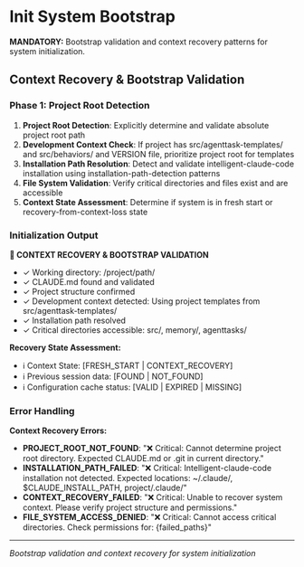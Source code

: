 # Init System Bootstrap

**MANDATORY:** Bootstrap validation and context recovery patterns for system initialization.

## Context Recovery & Bootstrap Validation

### Phase 1: Project Root Detection
1. **Project Root Detection**: Explicitly determine and validate absolute project root path
2. **Development Context Check**: If project has src/agenttask-templates/ and src/behaviors/ and VERSION file, prioritize project root for templates
3. **Installation Path Resolution**: Detect and validate intelligent-claude-code installation using installation-path-detection patterns
4. **File System Validation**: Verify critical directories and files exist and are accessible
5. **Context State Assessment**: Determine if system is in fresh start or recovery-from-context-loss state

### Initialization Output

**🔧 CONTEXT RECOVERY & BOOTSTRAP VALIDATION**
- ✓ Working directory: /project/path/
- ✓ CLAUDE.md found and validated
- ✓ Project structure confirmed
- ✓ Development context detected: Using project templates from src/agenttask-templates/
- ✓ Installation path resolved
- ✓ Critical directories accessible: src/, memory/, agenttasks/

**Recovery State Assessment:**
- ℹ️ Context State: [FRESH_START | CONTEXT_RECOVERY]
- ℹ️ Previous session data: [FOUND | NOT_FOUND]
- ℹ️ Configuration cache status: [VALID | EXPIRED | MISSING]

### Error Handling

**Context Recovery Errors:**
- **PROJECT_ROOT_NOT_FOUND**: "❌ Critical: Cannot determine project root directory. Expected CLAUDE.md or .git in current directory."
- **INSTALLATION_PATH_FAILED**: "❌ Critical: Intelligent-claude-code installation not detected. Expected locations: ~/.claude/, $CLAUDE_INSTALL_PATH, project/.claude/"
- **CONTEXT_RECOVERY_FAILED**: "❌ Critical: Unable to recover system context. Please verify project structure and permissions."
- **FILE_SYSTEM_ACCESS_DENIED**: "❌ Critical: Cannot access critical directories. Check permissions for: {failed_paths}"

---

*Bootstrap validation and context recovery for system initialization*